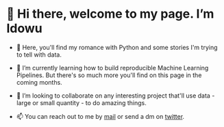 # 👋 Hi there, welcome to my page. I’m Idowu
- 👀 Here, you'll find my romance with Python and some stories I'm trying to tell with data. 

- 🌱 I’m currently learning how to build reproducible Machine Learning Pipelines. But there's so much more you'll find on this page in the coming months.

- 💞️ I’m looking to collaborate on any interesting project that'll use data - large or small quantity - to do amazing things.  

- 📫 You can reach out to me by <a href=idowuodesanmi@gmail.com>mail</a> or send a dm on <a href=https://twitter.com/id_joshua>twitter</a>. 

<!---
joshasgard/joshasgard is a ✨ special ✨ repository because its `README.md` (this file) appears on your GitHub profile.
You can click the Preview link to take a look at your changes.
--->
